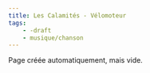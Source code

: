 ```yaml
---
title: Les Calamités - Vélomoteur
tags:
    - -draft
    - musique/chanson
---
```


Page créée automatiquement, mais vide.
